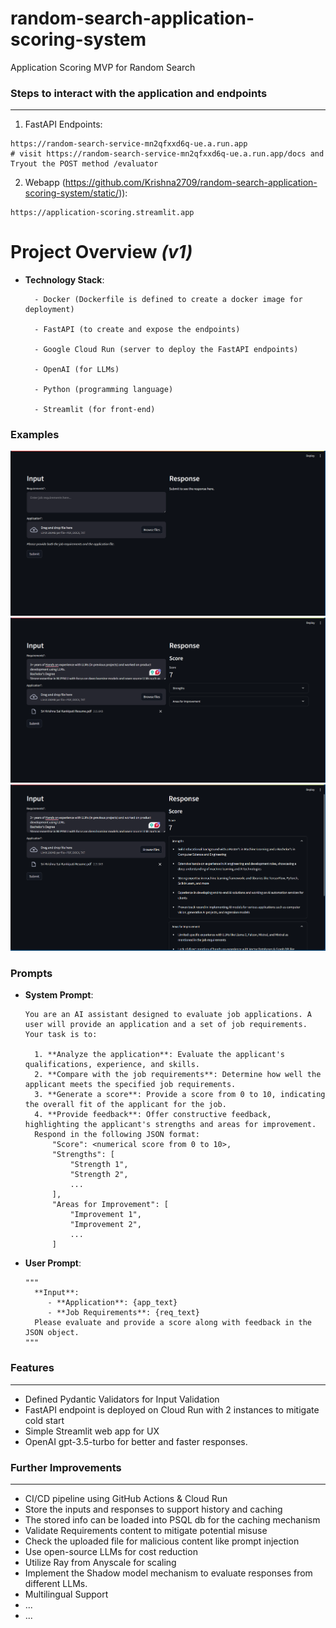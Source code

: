 # random-search-application-scoring-system
Application Scoring MVP for Random Search

### Steps to interact with the application and endpoints 
----
1. FastAPI Endpoints: 
```
https://random-search-service-mn2qfxxd6q-ue.a.run.app
# visit https://random-search-service-mn2qfxxd6q-ue.a.run.app/docs and Tryout the POST method /evaluator
```
2. Webapp (https://github.com/Krishna2709/random-search-application-scoring-system/static/)): 
```
https://application-scoring.streamlit.app
```

# Project Overview *(v1)*
- **Technology Stack**:
  ```
    - Docker (Dockerfile is defined to create a docker image for deployment)
  
    - FastAPI (to create and expose the endpoints)

    - Google Cloud Run (server to deploy the FastAPI endpoints)
  
    - OpenAI (for LLMs)

    - Python (programming language)
  
    - Streamlit (for front-end)
  ```

### Examples
![](https://github.com/Krishna2709/random-search-application-scoring-system/blob/master/images/WebPage-1.png)
![](https://github.com/Krishna2709/random-search-application-scoring-system/blob/master/images/WebPage-2.png)
![](https://github.com/Krishna2709/random-search-application-scoring-system/blob/master/images/WebPage-3.png)

### Prompts
- **System Prompt**:
  ```
  You are an AI assistant designed to evaluate job applications. A user will provide an application and a set of job requirements. Your task is to:

    1. **Analyze the application**: Evaluate the applicant's qualifications, experience, and skills.
    2. **Compare with the job requirements**: Determine how well the applicant meets the specified job requirements.
    3. **Generate a score**: Provide a score from 0 to 10, indicating the overall fit of the applicant for the job.
    4. **Provide feedback**: Offer constructive feedback, highlighting the applicant's strengths and areas for improvement.
    Respond in the following JSON format:
        "Score": <numerical score from 0 to 10>,
        "Strengths": [
            "Strength 1",
            "Strength 2",
            ...
        ],
        "Areas for Improvement": [
            "Improvement 1",
            "Improvement 2",
            ...
        ]
  ```
- **User Prompt**:
  ```
  """
    **Input**:
       - **Application**: {app_text}
       - **Job Requirements**: {req_text}
    Please evaluate and provide a score along with feedback in the JSON object.
  """
  ```
  
### Features
----
- Defined Pydantic Validators for Input Validation
- FastAPI endpoint is deployed on Cloud Run with 2 instances to mitigate cold start
- Simple Streamlit web app for UX
- OpenAI gpt-3.5-turbo for better and faster responses.
  
### Further Improvements
----

- CI/CD pipeline using GitHub Actions & Cloud Run
- Store the inputs and responses to support history and caching
- The stored info can be loaded into PSQL db for the caching mechanism
- Validate Requirements content to mitigate potential misuse
- Check the uploaded file for malicious content like prompt injection
- Use open-source LLMs for cost reduction
- Utilize Ray from Anyscale for scaling
- Implement the Shadow model mechanism to evaluate responses from different LLMs.
- Multilingual Support
- ...
- ...

